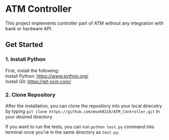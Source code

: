 # ATM Controller
This project implements controller part of ATM without any integration with bank or hardware API.

## Get Started
### 1. Install Python
First, install the following:<br/>
Install Python: https://www.python.org/<br/>
Install Git: https://git-scm.com/

### 2. Clone Repository
After the installation, you can clone the repository into your local direcotry by typing `git clone https://github.com/msok0216/ATM_Controller.git` in your desired directory.

If you want to run the tests, you can run `python test.py` command into terminal once you're in the same directory as `test.py`.